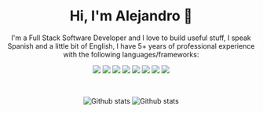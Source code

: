 <p>
  <h1 align="center">Hi, I'm Alejandro 👋</h1>
</p>
<p align="center">I'm a Full Stack Software Developer and I love to build useful stuff, I speak Spanish and a little bit of English, I have 5+ years of professional experience with the following languages/frameworks:</p>
<p align="center">
  <img src="https://img.shields.io/badge/-javascript-F7DF1E?&style=for-the-badge&logo=javascript&logoColor=black" />
  <img src="https://img.shields.io/badge/-vuejs-36a66c?&style=for-the-badge&logo=vue.js&logoColor=white" />
  <img src="https://img.shields.io/badge/-php-7A86B8?&style=for-the-badge&logo=php&logoColor=white" />
  <img src="https://img.shields.io/badge/-laravel-fb1119?&style=for-the-badge&logo=laravel&logoColor=white" />
  <img src="https://img.shields.io/badge/-nodejs-1c2fd5?&style=for-the-badge&logo=nodejs&logoColor=white" />
  <img src="https://img.shields.io/badge/-css-1c2fd5?&style=for-the-badge&logo=css3&logoColor=white" />
  <img src="https://img.shields.io/badge/-css-1c2fd5?&style=for-the-badge&logo=css3&logoColor=white" />
  <img src="https://img.shields.io/badge/-css-1c2fd5?&style=for-the-badge&logo=css3&logoColor=white" />

</p>
<br/>
<p align="center">
  <img src="https://github-readme-stats.vercel.app/api?username=LiThaM&count_private=true&theme=dark" alt="Github stats" />
  <img src="https://github-readme-stats.vercel.app/api/top-langs?username=LiThaM&count_private=true&theme=dark" alt="Github stats" />
</p>

<!--
**raikoon/raikoon** is a ✨ _special_ ✨ repository because its `README.md` (this file) appears on your GitHub profile.

Here are some ideas to get you started:

- 🔭 I’m currently working on ...
- 🌱 I’m currently learning ...
- 👯 I’m looking to collaborate on ...
- 🤔 I’m looking for help with ...
- 💬 Ask me about ...
- 📫 How to reach me: ...
- 😄 Pronouns: ...
- ⚡ Fun fact: ...
-->
